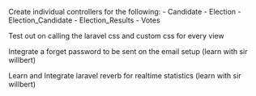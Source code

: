 Create individual controllers for the following:
    - Candidate
    - Election
    - Election_Candidate
    - Election_Results
    - Votes

Test out on calling the laravel css and custom css for every view

Integrate a forget password to be sent on the email setup (learn with sir willbert)

Learn and Integrate laravel reverb for realtime statistics (learn with sir willbert)